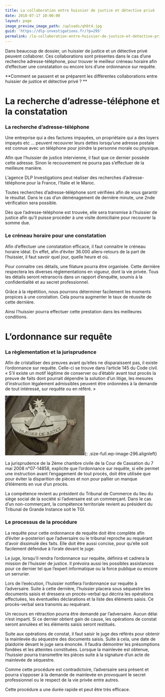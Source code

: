 ```yaml
---
title: La collaboration entre huissier de justice et détective privé
date: 2018-07-17 10:00:00
layout: page
image_preview_image_path: /uploads/qhbt4.jpg
guid: 'https://dlp-investigations.fr/?p=295'
permalink: /la-collaboration-entre-huissier-de-justice-et-detective-prive/
---
```


Dans beaucoup de dossier, un huissier de justice et un détective privé peuvent collaborer. Ces collaborations sont présentes dans le cas d’une recherche adresse-téléphone, pour trouver le meilleur créneau horaire afin d’effectuer une constatation ou encore lors d’une ordonnance sur requête.

\*\*Comment se passent et se préparent les différentes collaborations entre huissier de justice et détective privé ? \*\*

# La recherche d’adresse-téléphone et la constatation

### La recherche d’adresse-téléphone

Une entreprise qui a des factures impayées, un propriétaire qui a des loyers impayés etc … peuvent recouvrer leurs dettes lorsqu’une adresse postale est connue avec un téléphone pour joindre la personne morale ou physique.

Afin que l’huissier de justice intervienne, il faut que ce dernier possède cette adresse. Sinon le recouvrement ne pourra pas s’effectuer de la meilleure manière.

L’agence DLP Investigations peut réaliser des recherches d’adresse-téléphone pour la France, l’Italie et le Maroc.

Toutes recherches d’adresse-téléphone sont vérifiées afin de vous garantir le résultat. Dans le cas d’un déménagement de dernière minute, une 2nde vérification sera possible.

Dès que l’adresse-téléphone est trouvée, elle sera transmise à l’huissier de justice afin qu’il puisse procéder à une visite domiciliaire pour recouvrer la somme due.

### Le créneau horaire pour une constatation

Afin d’effectuer une constatation efficace, il faut connaitre le créneau horaire idéal. En effet, afin d’éviter 36.000 allers-retours de la part de l’huissier, il faut savoir quel jour, quelle heure et où.

Pour connaitre ces détails, une filature pourra être organisée. Cette dernière respectera les diverses règlementations en vigueur, dont la vie privée. Tous les détails seront retranscris dans un rapport d’enquête, soumis à la confidentialité et au secret professionnel.

Grâce à la répétition, nous pourrons déterminer facilement les moments propices à une constation. Cela pourra augmenter le taux de réussite de cette dernière.

Ainsi l’huissier pourra effectuer cette prestation dans les meilleures conditions.

# L’ordonnance sur requête

### La règlementation et la jurisprudence

Afin de cristalliser des preuves avant qu’elles ne disparaissent pas, il existe l’ordonnance sur requête. Celle-ci se trouve dans l’article 145 du Code civil.<br>« S’il existe un motif légitime de conserver ou d’établir avant tout procès la preuve de faits dont pourrait dépendre la solution d’un litige, les mesures d’instruction légalement admissibles peuvent être ordonnées à la demande de tout intéressé, sur requête ou en référé. »

![](/uploads/images-1.jpeg){: .size-full.wp-image-296.alignleft}

La jurisprudence de la 2ème chambre civile de la Cour de Cassation du 7 mai 2008 n°07-14858, explicite que l’ordonnance sur requête, si elle permet une instruction avant l’engagement de tout procès, doit être utilisée que pour éviter la disparition de pièces et non pour pallier un manque d’éléments en vue d’un procès.

La compétence revient au président du Tribunal de Commerce du lieu du siège social de la société si l’adversaire est un commerçant. Dans le cas d’un non-commerçant, la compétence territoriale revient au président du Tribunal de Grande Instance soit le TGI.

### Le processus de la procédure

La requête pour cette ordonnance de requête doit être complète afin d’éviter a-posteriori que l’adversaire ou le tribunal reproche au requérant d’avoir dissimulé des faits. Elle doit être aussi concise, pour qu’elle soit facilement défendue à l’orale devant le juge.

Le juge, lorsqu’il rendra l’ordonnance sur requête, définira et cadrera la mission de l’huissier de justice. Il prévoira aussi les possibles assistances pour ce dernier tel que l’expert informatique ou la force publique ou encore un serrurier.

Lors de l’exécution, l’huissier notifiera l’ordonnance sur requête à l’adversaire. Suite à cette dernière, l’huissier placera sous séquestre les documents saisis et dressera un procès-verbal qui décrira les opérations effectuées, les éventuelles déclarations et la liste des éléments saisis. Ce procès-verbal sera transmis au requérant.

Un recours en rétraction pourra être demandé par l’adversaire. Aucun délai n’est imparti. Si ce dernier obtient gain de cause, les opérations de constat seront annulées et les éléments saisis seront restitués.

Suite aux opérations de constat, il faut saisir le juge des référés pour obtenir la mainlevée du séquestre des documents saisis. Suite à cela, une date de plaidoirie devant le juge sera énoncée. Il faudra démontrer les présomptions fondées et les atteintes constituées. Lorsque la mainlevée est obtenue, l’huissier pourra transmettre les pièces suite à la signature d’un acte de mainlevée de séquestre.

Comme cette procédure est contradictoire, l’adversaire sera présent et pourra s’opposer à la demande de mainlevée en provoquant le secret professionnel ou le respect de la vie privée entre autres.

Cette procédure a une durée rapide et peut être très efficace.